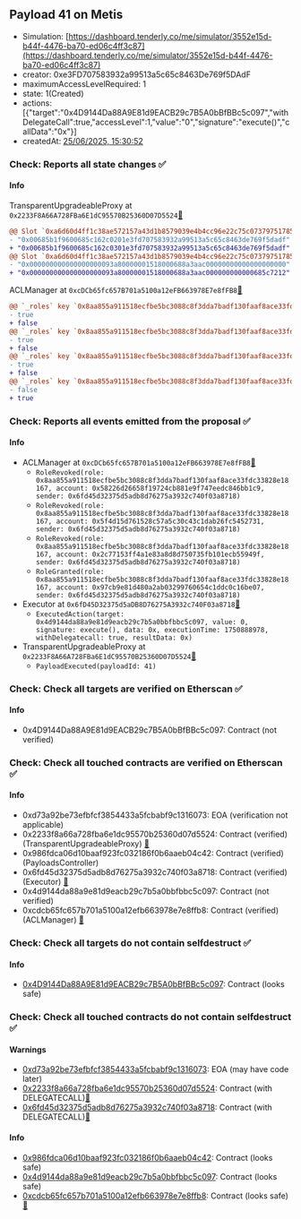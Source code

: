 ## Payload 41 on Metis

- Simulation: [https://dashboard.tenderly.co/me/simulator/3552e15d-b44f-4476-ba70-ed06c4ff3c87](https://dashboard.tenderly.co/me/simulator/3552e15d-b44f-4476-ba70-ed06c4ff3c87)
- creator: 0xe3FD707583932a99513a5c65c8463De769f5DAdF
- maximumAccessLevelRequired: 1
- state: 1(Created)
- actions: [{"target":"0x4D9144Da88A9E81d9EACB29c7B5A0bBfBBc5c097","withDelegateCall":true,"accessLevel":1,"value":"0","signature":"execute()","callData":"0x"}]
- createdAt: [25/06/2025, 15:30:52](https://explorer.metis.io/tx/0x81038caeb55d4741ab470fd4e1036a269cc2d585368201905b766f891992f4ba)

### Check: Reports all state changes :white_check_mark:

#### Info


TransparentUpgradeableProxy at `0x2233F8A66A728FBa6E1dC95570B25360D07D5524`[:ghost:](https://github.com/bgd-labs/aave-address-book "GovernanceV3Metis.PAYLOADS_CONTROLLER")
```diff
@@ Slot `0xa6d60d4ff1c38ae572157a43d1b8579039e4b4cc96e22c75c07379751785fe51` @@
- "0x00685b1f9600685c162c0201e3fd707583932a99513a5c65c8463de769f5dadf"
+ "0x00685b1f9600685c162c0301e3fd707583932a99513a5c65c8463de769f5dadf"
@@ Slot `0xa6d60d4ff1c38ae572157a43d1b8579039e4b4cc96e22c75c07379751785fe52` @@
- "0x000000000000000000093a80000001518000688a3aac00000000000000000000"
+ "0x000000000000000000093a80000001518000688a3aac000000000000685c7212"
```

ACLManager at `0xcDCb65fc657B701a5100a12eFB663978E7e8fFB8`[:ghost:](https://github.com/bgd-labs/aave-address-book "AaveV3Metis.ACL_MANAGER")
```diff
@@ `_roles` key `0x8aa855a911518ecfbe5bc3088c8f3dda7badf130faaf8ace33fdc33828e18167.members.0x2c77153ff4a1e83a8d8d750735fb101ecb55949f` @@
- true
+ false
@@ `_roles` key `0x8aa855a911518ecfbe5bc3088c8f3dda7badf130faaf8ace33fdc33828e18167.members.0x58226d26658f19724cb881e9f747eedc846bb1c9` @@
- true
+ false
@@ `_roles` key `0x8aa855a911518ecfbe5bc3088c8f3dda7badf130faaf8ace33fdc33828e18167.members.0x5f4d15d761528c57a5c30c43c1dab26fc5452731` @@
- true
+ false
@@ `_roles` key `0x8aa855a911518ecfbe5bc3088c8f3dda7badf130faaf8ace33fdc33828e18167.members.0x97cb9e81d480a2ab03299760654c1ddc0c16be07` @@
- false
+ true
```


### Check: Reports all events emitted from the proposal :white_check_mark:

#### Info

- ACLManager at `0xcDCb65fc657B701a5100a12eFB663978E7e8fFB8`[:ghost:](https://github.com/bgd-labs/aave-address-book "AaveV3Metis.ACL_MANAGER")
  - `RoleRevoked(role: 0x8aa855a911518ecfbe5bc3088c8f3dda7badf130faaf8ace33fdc33828e18167, account: 0x58226d26658f19724cb881e9f747eedc846bb1c9, sender: 0x6fd45d32375d5adb8d76275a3932c740f03a8718)`
  - `RoleRevoked(role: 0x8aa855a911518ecfbe5bc3088c8f3dda7badf130faaf8ace33fdc33828e18167, account: 0x5f4d15d761528c57a5c30c43c1dab26fc5452731, sender: 0x6fd45d32375d5adb8d76275a3932c740f03a8718)`
  - `RoleRevoked(role: 0x8aa855a911518ecfbe5bc3088c8f3dda7badf130faaf8ace33fdc33828e18167, account: 0x2c77153ff4a1e83a8d8d750735fb101ecb55949f, sender: 0x6fd45d32375d5adb8d76275a3932c740f03a8718)`
  - `RoleGranted(role: 0x8aa855a911518ecfbe5bc3088c8f3dda7badf130faaf8ace33fdc33828e18167, account: 0x97cb9e81d480a2ab03299760654c1ddc0c16be07, sender: 0x6fd45d32375d5adb8d76275a3932c740f03a8718)`
- Executor at `0x6fD45D32375d5aDB8D76275A3932c740F03a8718`[:ghost:](https://github.com/bgd-labs/aave-address-book "AaveV3Metis.ACL_ADMIN, GovernanceV3Metis.EXECUTOR_LVL_1")
  - `ExecutedAction(target: 0x4d9144da88a9e81d9eacb29c7b5a0bbfbbc5c097, value: 0, signature: execute(), data: 0x, executionTime: 1750888978, withDelegatecall: true, resultData: 0x)`
- TransparentUpgradeableProxy at `0x2233F8A66A728FBa6E1dC95570B25360D07D5524`[:ghost:](https://github.com/bgd-labs/aave-address-book "GovernanceV3Metis.PAYLOADS_CONTROLLER")
  - `PayloadExecuted(payloadId: 41)`

### Check: Check all targets are verified on Etherscan :white_check_mark:

#### Info

- 0x4D9144Da88A9E81d9EACB29c7B5A0bBfBBc5c097: Contract (not verified) 

### Check: Check all touched contracts are verified on Etherscan :white_check_mark:

#### Info

- 0xd73a92be73efbfcf3854433a5fcbabf9c1316073: EOA (verification not applicable)
- 0x2233f8a66a728fba6e1dc95570b25360d07d5524: Contract (verified) (TransparentUpgradeableProxy) [:ghost:](https://github.com/bgd-labs/aave-address-book "GovernanceV3Metis.PAYLOADS_CONTROLLER")
- 0x986fdca06d10baaf923fc032186f0b6aaeb04c42: Contract (verified) (PayloadsController) 
- 0x6fd45d32375d5adb8d76275a3932c740f03a8718: Contract (verified) (Executor) [:ghost:](https://github.com/bgd-labs/aave-address-book "AaveV3Metis.ACL_ADMIN, GovernanceV3Metis.EXECUTOR_LVL_1")
- 0x4d9144da88a9e81d9eacb29c7b5a0bbfbbc5c097: Contract (not verified) 
- 0xcdcb65fc657b701a5100a12efb663978e7e8ffb8: Contract (verified) (ACLManager) [:ghost:](https://github.com/bgd-labs/aave-address-book "AaveV3Metis.ACL_MANAGER")

### Check: Check all targets do not contain selfdestruct :white_check_mark:

#### Info

- [0x4D9144Da88A9E81d9EACB29c7B5A0bBfBBc5c097](https://explorer.metis.io/address/0x4D9144Da88A9E81d9EACB29c7B5A0bBfBBc5c097): Contract (looks safe)

### Check: Check all touched contracts do not contain selfdestruct :white_check_mark:

#### Warnings

- [0xd73a92be73efbfcf3854433a5fcbabf9c1316073](https://explorer.metis.io/address/0xd73a92be73efbfcf3854433a5fcbabf9c1316073): EOA (may have code later)
- [0x2233f8a66a728fba6e1dc95570b25360d07d5524](https://explorer.metis.io/address/0x2233f8a66a728fba6e1dc95570b25360d07d5524): Contract (with DELEGATECALL)[:ghost:](https://github.com/bgd-labs/aave-address-book "GovernanceV3Metis.PAYLOADS_CONTROLLER")
- [0x6fd45d32375d5adb8d76275a3932c740f03a8718](https://explorer.metis.io/address/0x6fd45d32375d5adb8d76275a3932c740f03a8718): Contract (with DELEGATECALL)[:ghost:](https://github.com/bgd-labs/aave-address-book "AaveV3Metis.ACL_ADMIN, GovernanceV3Metis.EXECUTOR_LVL_1")

#### Info

- [0x986fdca06d10baaf923fc032186f0b6aaeb04c42](https://explorer.metis.io/address/0x986fdca06d10baaf923fc032186f0b6aaeb04c42): Contract (looks safe)
- [0x4d9144da88a9e81d9eacb29c7b5a0bbfbbc5c097](https://explorer.metis.io/address/0x4d9144da88a9e81d9eacb29c7b5a0bbfbbc5c097): Contract (looks safe)
- [0xcdcb65fc657b701a5100a12efb663978e7e8ffb8](https://explorer.metis.io/address/0xcdcb65fc657b701a5100a12efb663978e7e8ffb8): Contract (looks safe)[:ghost:](https://github.com/bgd-labs/aave-address-book "AaveV3Metis.ACL_MANAGER")


